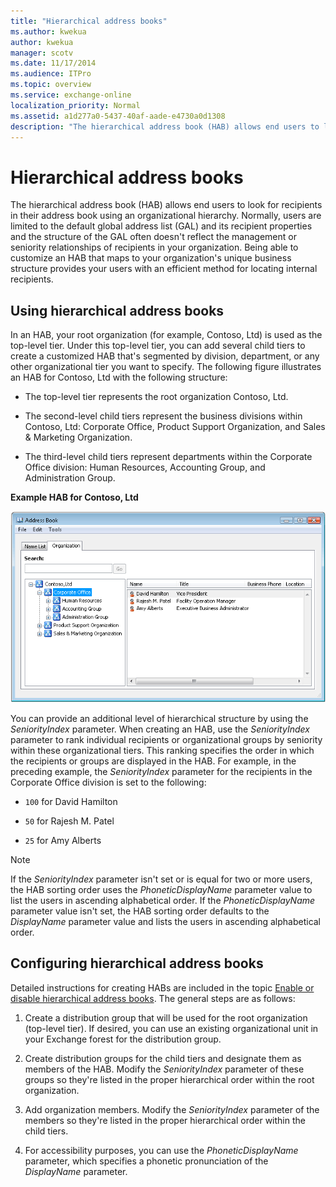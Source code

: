 ```yaml
---
title: "Hierarchical address books"
ms.author: kwekua
author: kwekua
manager: scotv
ms.date: 11/17/2014
ms.audience: ITPro
ms.topic: overview
ms.service: exchange-online
localization_priority: Normal
ms.assetid: a1d277a0-5437-40af-aade-e4730a0d1308
description: "The hierarchical address book (HAB) allows end users to look for recipients in their address book using an organizational hierarchy. Normally, users are limited to the default global address list (GAL) and its recipient properties and the structure of the GAL often doesn't reflect the management or seniority relationships of recipients in your organization. Being able to customize an HAB that maps to your organization's unique business structure provides your users with an efficient method for locating internal recipients."
---
```


# Hierarchical address books

The hierarchical address book (HAB) allows end users to look for recipients in their address book using an organizational hierarchy. Normally, users are limited to the default global address list (GAL) and its recipient properties and the structure of the GAL often doesn't reflect the management or seniority relationships of recipients in your organization. Being able to customize an HAB that maps to your organization's unique business structure provides your users with an efficient method for locating internal recipients.
  
## Using hierarchical address books

In an HAB, your root organization (for example, Contoso, Ltd) is used as the top-level tier. Under this top-level tier, you can add several child tiers to create a customized HAB that's segmented by division, department, or any other organizational tier you want to specify. The following figure illustrates an HAB for Contoso, Ltd with the following structure:
  
- The top-level tier represents the root organization Contoso, Ltd.
    
- The second-level child tiers represent the business divisions within Contoso, Ltd: Corporate Office, Product Support Organization, and Sales & Marketing Organization.
    
- The third-level child tiers represent departments within the Corporate Office division: Human Resources, Accounting Group, and Administration Group.
    
**Example HAB for Contoso, Ltd**

![Hierarchical Address Book dialog](../../media/ITPro_Mailbox_HABDisplay.gif)
  
You can provide an additional level of hierarchical structure by using the  _SeniorityIndex_ parameter. When creating an HAB, use the  _SeniorityIndex_ parameter to rank individual recipients or organizational groups by seniority within these organizational tiers. This ranking specifies the order in which the recipients or groups are displayed in the HAB. For example, in the preceding example, the  _SeniorityIndex_ parameter for the recipients in the Corporate Office division is set to the following: 
  
- `100` for David Hamilton 
    
- `50` for Rajesh M. Patel 
    
- `25` for Amy Alberts 
    
> [!NOTE]
> If the  _SeniorityIndex_ parameter isn't set or is equal for two or more users, the HAB sorting order uses the  _PhoneticDisplayName_ parameter value to list the users in ascending alphabetical order. If the  _PhoneticDisplayName_ parameter value isn't set, the HAB sorting order defaults to the  _DisplayName_ parameter value and lists the users in ascending alphabetical order. 
  
## Configuring hierarchical address books

Detailed instructions for creating HABs are included in the topic [Enable or disable hierarchical address books](enable-or-disable-hierarchical-address-books.md). The general steps are as follows: 
  
1. Create a distribution group that will be used for the root organization (top-level tier). If desired, you can use an existing organizational unit in your Exchange forest for the distribution group.
    
2. Create distribution groups for the child tiers and designate them as members of the HAB. Modify the  _SeniorityIndex_ parameter of these groups so they're listed in the proper hierarchical order within the root organization. 
    
3. Add organization members. Modify the  _SeniorityIndex_ parameter of the members so they're listed in the proper hierarchical order within the child tiers. 
    
4. For accessibility purposes, you can use the  _PhoneticDisplayName_ parameter, which specifies a phonetic pronunciation of the  _DisplayName_ parameter. 
    

